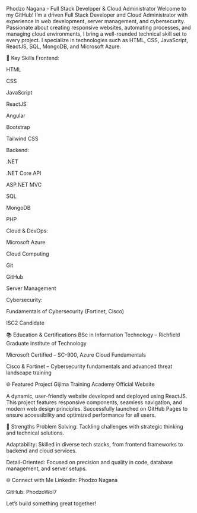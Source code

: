 Phodzo Nagana - Full Stack Developer & Cloud Administrator
Welcome to my GitHub! I’m a driven Full Stack Developer and Cloud Administrator with experience in web development, server management, and cybersecurity. Passionate about creating responsive websites, automating processes, and managing cloud environments, I bring a well-rounded technical skill set to every project. I specialize in technologies such as HTML, CSS, JavaScript, ReactJS, SQL, MongoDB, and Microsoft Azure.

🌟 Key Skills
Frontend:

HTML

CSS

JavaScript

ReactJS

Angular

Bootstrap

Tailwind CSS

Backend:

.NET

.NET Core API

ASP.NET MVC

SQL

MongoDB

PHP

Cloud & DevOps:

Microsoft Azure

Cloud Computing

Git

GitHub

Server Management

Cybersecurity:

Fundamentals of Cybersecurity (Fortinet, Cisco)

ISC2 Candidate

📚 Education & Certifications
BSc in Information Technology – Richfield Graduate Institute of Technology

Microsoft Certified – SC-900, Azure Cloud Fundamentals

Cisco & Fortinet – Cybersecurity fundamentals and advanced threat landscape training

🌐 Featured Project
Gijima Training Academy Official Website

A dynamic, user-friendly website developed and deployed using ReactJS. This project features responsive components, seamless navigation, and modern web design principles. Successfully launched on GitHub Pages to ensure accessibility and optimized performance for all users.

🚀 Strengths
Problem Solving: Tackling challenges with strategic thinking and technical solutions.

Adaptability: Skilled in diverse tech stacks, from frontend frameworks to backend and cloud services.

Detail-Oriented: Focused on precision and quality in code, database management, and server setups.

🌐 Connect with Me
LinkedIn: Phodzo Nagana

GitHub: PhodzoWol7

Let’s build something great together!

